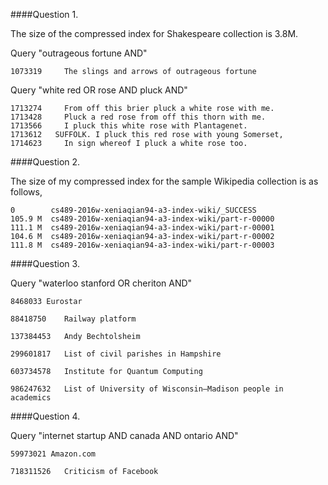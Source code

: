 ####Question 1.

The size of the compressed index for Shakespeare collection is 3.8M. 


Query "outrageous fortune AND"



	1073319	    The slings and arrows of outrageous fortune

Query "white red OR rose AND pluck AND"

	1713274	    From off this brier pluck a white rose with me.
	1713428	    Pluck a red rose from off this thorn with me.
	1713566	    I pluck this white rose with Plantagenet.
	1713612	  SUFFOLK. I pluck this red rose with young Somerset,
	1714623	    In sign whereof I pluck a white rose too.

####Question 2.

The size of my compressed index for the sample Wikipedia collection is as follows,

	0        cs489-2016w-xeniaqian94-a3-index-wiki/_SUCCESS
	105.9 M  cs489-2016w-xeniaqian94-a3-index-wiki/part-r-00000
	111.1 M  cs489-2016w-xeniaqian94-a3-index-wiki/part-r-00001
	104.6 M  cs489-2016w-xeniaqian94-a3-index-wiki/part-r-00002
	111.8 M  cs489-2016w-xeniaqian94-a3-index-wiki/part-r-00003
	

####Question 3.

Query "waterloo stanford OR cheriton AND"

	8468033	Eurostar	

	88418750	Railway platform	

	137384453	Andy Bechtolsheim	

	299601817	List of civil parishes in Hampshire
	
	603734578	Institute for Quantum Computing
		
	986247632	List of University of Wisconsin–Madison people in academics	


####Question 4.

Query "internet startup AND canada AND ontario AND"

	59973021 Amazon.com
	
	718311526   Criticism of Facebook
